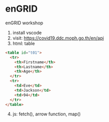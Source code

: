 # enGRID
enGRID workshop
1. install vscode
2. visit: https://covid19.ddc.moph.go.th/en/api
3. html: table
```html
<table id="t01">
  <tr>
    <th>Firstname</th>
    <th>Lastname</th>
    <th>Age</th>
  </tr>
  <tr>
    <td>Eve</td>
    <td>Jackson</td>
    <td>94</td>
  </tr>
</table>
```
4. js: fetch(), arrow function, map()